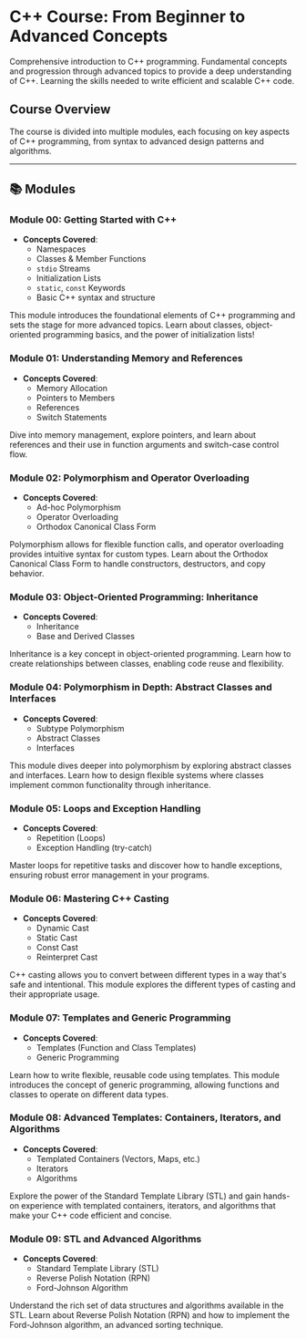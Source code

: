 # C++ Course: From Beginner to Advanced Concepts

Comprehensive introduction to C++ programming. Fundamental concepts and progression through advanced topics to provide a deep understanding of C++. Learning the skills needed to write efficient and scalable C++ code.

## Course Overview

The course is divided into multiple modules, each focusing on key aspects of C++ programming, from syntax to advanced design patterns and algorithms.

---

## 📚 **Modules**

### Module 00: Getting Started with C++
- **Concepts Covered**:
  - Namespaces
  - Classes & Member Functions
  - `stdio` Streams
  - Initialization Lists
  - `static`, `const` Keywords
  - Basic C++ syntax and structure

This module introduces the foundational elements of C++ programming and sets the stage for more advanced topics. Learn about classes, object-oriented programming basics, and the power of initialization lists!

### Module 01: Understanding Memory and References
- **Concepts Covered**:
  - Memory Allocation
  - Pointers to Members
  - References
  - Switch Statements

Dive into memory management, explore pointers, and learn about references and their use in function arguments and switch-case control flow.

### Module 02: Polymorphism and Operator Overloading
- **Concepts Covered**:
  - Ad-hoc Polymorphism
  - Operator Overloading
  - Orthodox Canonical Class Form

Polymorphism allows for flexible function calls, and operator overloading provides intuitive syntax for custom types. Learn about the Orthodox Canonical Class Form to handle constructors, destructors, and copy behavior.

### Module 03: Object-Oriented Programming: Inheritance
- **Concepts Covered**:
  - Inheritance
  - Base and Derived Classes

Inheritance is a key concept in object-oriented programming. Learn how to create relationships between classes, enabling code reuse and flexibility.

### Module 04: Polymorphism in Depth: Abstract Classes and Interfaces
- **Concepts Covered**:
  - Subtype Polymorphism
  - Abstract Classes
  - Interfaces

This module dives deeper into polymorphism by exploring abstract classes and interfaces. Learn how to design flexible systems where classes implement common functionality through inheritance.

### Module 05: Loops and Exception Handling
- **Concepts Covered**:
  - Repetition (Loops)
  - Exception Handling (try-catch)

Master loops for repetitive tasks and discover how to handle exceptions, ensuring robust error management in your programs.

### Module 06: Mastering C++ Casting
- **Concepts Covered**:
  - Dynamic Cast
  - Static Cast
  - Const Cast
  - Reinterpret Cast

C++ casting allows you to convert between different types in a way that's safe and intentional. This module explores the different types of casting and their appropriate usage.

### Module 07: Templates and Generic Programming
- **Concepts Covered**:
  - Templates (Function and Class Templates)
  - Generic Programming

Learn how to write flexible, reusable code using templates. This module introduces the concept of generic programming, allowing functions and classes to operate on different data types.

### Module 08: Advanced Templates: Containers, Iterators, and Algorithms
- **Concepts Covered**:
  - Templated Containers (Vectors, Maps, etc.)
  - Iterators
  - Algorithms

Explore the power of the Standard Template Library (STL) and gain hands-on experience with templated containers, iterators, and algorithms that make your C++ code efficient and concise.

### Module 09: STL and Advanced Algorithms
- **Concepts Covered**:
  - Standard Template Library (STL)
  - Reverse Polish Notation (RPN)
  - Ford-Johnson Algorithm

Understand the rich set of data structures and algorithms available in the STL. Learn about Reverse Polish Notation (RPN) and how to implement the Ford-Johnson algorithm, an advanced sorting technique.

